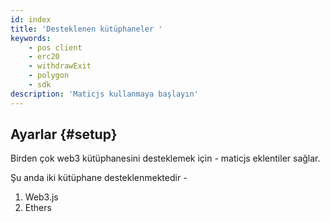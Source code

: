 ```yaml
---
id: index
title: 'Desteklenen kütüphaneler '
keywords:
    - pos client
    - erc20
    - withdrawExit
    - polygon
    - sdk
description: 'Maticjs kullanmaya başlayın'
---
```


## Ayarlar {#setup}

Birden çok web3 kütüphanesini desteklemek için - maticjs eklentiler sağlar.

Şu anda iki kütüphane desteklenmektedir -

1. Web3.js
2. Ethers
